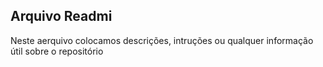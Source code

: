 ## **Arquivo Readmi**
Neste aerquivo colocamos descrições, intruções ou qualquer informação útil sobre o repositório
    